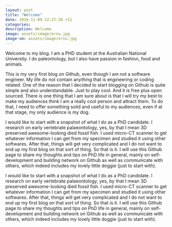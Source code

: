 ```yaml
---
layout: post
title: "Welcome"
date: 2016-11-09 22:27:28 +11
categories:
description: Welcome
image: assets/image/ernu.jpg
image-sm: assets/image/ernu.jpg
---
```


Welcome to my blog. I am a PHD student at the Australian National Universtiy. I do paleontology, but I also have passion in fashion, food and animals.

This is my very first blog on Github, even though I am not a software engineer. My life do not contain anything that is engineering or coding related. One of the reason that I decided to start blogging on Github is quite simple and also understandable. Just to play cool. And it is free plus open sourced. There is one thing that I am sure about is that I will try my best to make my audiences think I am a really cool person and attract them. To do that, I need to offer something solid and useful to my audiences, even if at that stage, my only audience is my dog.

I would like to start with a snapshot of what I do as a PhD candidate. I research on early vertebrate palaeontology, yes, by that I mean 3D preserved awesome-looking died fossil fish. I used micro-CT scanner to get whatever information I can get from my specimen and studied it using other softwares. After that, things will get very complicated and I do not want to end up my first blog on that sort of thing. So that is it.
I will use this Github page to share my thoughts and tips on PhD life in general, mainly on self-development and building network on Github as well as communicate with others, which indeed includes my lovely little doggie (just to start with).

I would like to start with a snapshot of what I do as a PhD candidate. I research on early vertebrate palaeontology, yes, by that I mean 3D preserved awesome-looking died fossil fish. I used micro-CT scanner to get whatever information I can get from my specimen and studied it using other softwares. After that, things will get very complicated and I do not want to end up my first blog on that sort of thing. So that is it.
I will use this Github page to share my thoughts and tips on PhD life in general, mainly on self-development and building network on Github as well as communicate with others, which indeed includes my lovely little doggie (just to start with).
